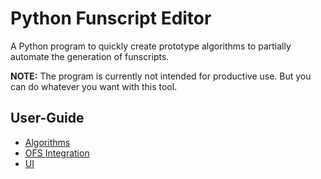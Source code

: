 # Python Funscript Editor

A Python program to quickly create prototype algorithms to partially automate the generation of funscripts.

**NOTE:** The program is currently not intended for productive use. But you can do whatever you want with this tool.

## User-Guide

- [Algorithms](user-guide/algorithms/index.md)
- [OFS Integration](user-guide/ofs-integration/index.md)
- [UI](user-guide/ui/index.md)
